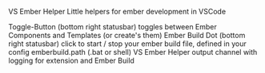 VS Ember Helper
Little helpers for ember development in VSCode

Toggle-Button (bottom right statusbar) toggles between Ember Components and Templates (or create's them)
Ember Build Dot (bottom right statusbar) click to start / stop your ember build file, defined in your config emberbuild.path (.bat or shell)
VS Ember Helper output channel with logging for extension and Ember Build
